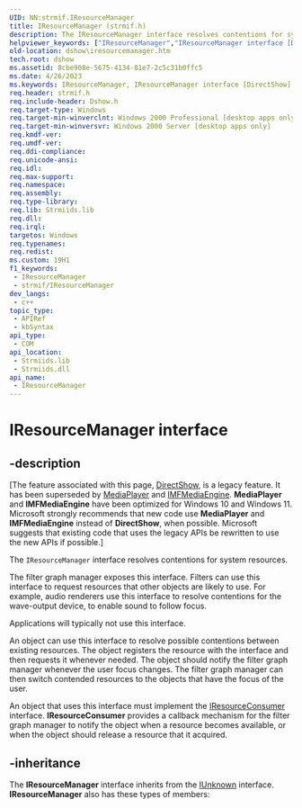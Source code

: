 ```yaml
---
UID: NN:strmif.IResourceManager
title: IResourceManager (strmif.h)
description: The IResourceManager interface resolves contentions for system resources.The filter graph manager exposes this interface.
helpviewer_keywords: ["IResourceManager","IResourceManager interface [DirectShow]","IResourceManager interface [DirectShow]","described","IResourceManagerInterface","dshow.iresourcemanager","strmif/IResourceManager"]
old-location: dshow\iresourcemanager.htm
tech.root: dshow
ms.assetid: 8cbe908e-5675-4134-81e7-2c5c31b0ffc5
ms.date: 4/26/2023
ms.keywords: IResourceManager, IResourceManager interface [DirectShow], IResourceManager interface [DirectShow],described, IResourceManagerInterface, dshow.iresourcemanager, strmif/IResourceManager
req.header: strmif.h
req.include-header: Dshow.h
req.target-type: Windows
req.target-min-winverclnt: Windows 2000 Professional [desktop apps only]
req.target-min-winversvr: Windows 2000 Server [desktop apps only]
req.kmdf-ver: 
req.umdf-ver: 
req.ddi-compliance: 
req.unicode-ansi: 
req.idl: 
req.max-support: 
req.namespace: 
req.assembly: 
req.type-library: 
req.lib: Strmiids.lib
req.dll: 
req.irql: 
targetos: Windows
req.typenames: 
req.redist: 
ms.custom: 19H1
f1_keywords:
 - IResourceManager
 - strmif/IResourceManager
dev_langs:
 - c++
topic_type:
 - APIRef
 - kbSyntax
api_type:
 - COM
api_location:
 - Strmiids.lib
 - Strmiids.dll
api_name:
 - IResourceManager
---
```


# IResourceManager interface


## -description

\[The feature associated with this page, [DirectShow](/windows/win32/directshow/directshow), is a legacy feature. It has been superseded by [MediaPlayer](/uwp/api/Windows.Media.Playback.MediaPlayer) and [IMFMediaEngine](/windows/win32/api/mfmediaengine/nn-mfmediaengine-imfmediaengine). **MediaPlayer** and **IMFMediaEngine** have been optimized for Windows 10 and Windows 11. Microsoft strongly recommends that new code use **MediaPlayer** and **IMFMediaEngine** instead of **DirectShow**, when possible. Microsoft suggests that existing code that uses the legacy APIs be rewritten to use the new APIs if possible.\]

The <code>IResourceManager</code> interface resolves contentions for system resources.

The filter graph manager exposes this interface. Filters can use this interface to request resources that other objects are likely to use. For example, audio renderers use this interface to resolve contentions for the wave-output device, to enable sound to follow focus.

Applications will typically not use this interface.

An object can use this interface to resolve possible contentions between existing resources. The object registers the resource with the interface and then requests it whenever needed. The object should notify the filter graph manager whenever the user focus changes. The filter graph manager can then switch contended resources to the objects that have the focus of the user.

An object that uses this interface must implement the <a href="/windows/desktop/api/strmif/nn-strmif-iresourceconsumer">IResourceConsumer</a> interface. <b>IResourceConsumer</b> provides a callback mechanism for the filter graph manager to notify the object when a resource becomes available, or when the object should release a resource that it acquired.

## -inheritance

The <b>IResourceManager</b> interface inherits from the <a href="/windows/desktop/api/unknwn/nn-unknwn-iunknown">IUnknown</a> interface. <b>IResourceManager</b> also has these types of members:

